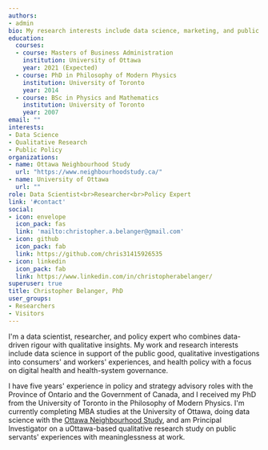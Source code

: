 ```yaml
---
authors:
- admin
bio: My research interests include data science, marketing, and public policy, bridging the quantitative-qualitative divide.
education:
  courses:
  - course: Masters of Business Administration
    institution: University of Ottawa
    year: 2021 (Expected)
  - course: PhD in Philosophy of Modern Physics
    institution: University of Toronto
    year: 2014
  - course: BSc in Physics and Mathematics
    institution: University of Toronto
    year: 2007
email: ""
interests:
- Data Science
- Qualitative Research
- Public Policy
organizations:
- name: Ottawa Neighbourhood Study
  url: "https://www.neighbourhoodstudy.ca/"
- name: University of Ottawa
  url: ""
role: Data Scientist<br>Researcher<br>Policy Expert
link: '#contact'
social:
- icon: envelope
  icon_pack: fas
  link: 'mailto:christopher.a.belanger@gmail.com'
- icon: github
  icon_pack: fab
  link: https://github.com/chris31415926535
- icon: linkedin
  icon_pack: fab
  link: https://www.linkedin.com/in/christopherabelanger/
superuser: true
title: Christopher Belanger, PhD
user_groups:
- Researchers
- Visitors
---
```


I'm a data scientist, researcher, and policy expert who combines data-driven rigour with qualitative insights. My work and research interests include data science in support of the public good, qualitative investigations into consumers' and workers' experiences, and health policy with a focus on digital health and health-system governance.

I have five years' experience in policy and strategy advisory roles with the Province of Ontario and the Government of Canada, and I received my PhD from the University of Toronto in the Philosophy of Modern Physics. I'm currently completing MBA studies at the University of Ottawa, doing data science with the [Ottawa Neighbourhood Study](https://www.neighbourhoodstudy.ca), and am Principal Investigator on a uOttawa-based qualitative research study on public servants' experiences with meaninglessness at work.
